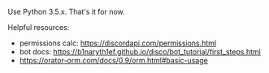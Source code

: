 Use Python 3.5.x. That's it for now.

Helpful resources:
* permissions calc: https://discordapi.com/permissions.html
* bot docs: https://b1naryth1ef.github.io/disco/bot_tutorial/first_steps.html
* https://orator-orm.com/docs/0.9/orm.html#basic-usage
